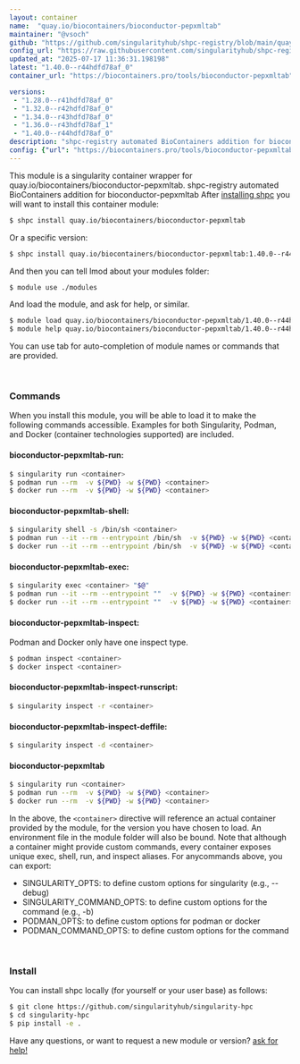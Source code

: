 ```yaml
---
layout: container
name:  "quay.io/biocontainers/bioconductor-pepxmltab"
maintainer: "@vsoch"
github: "https://github.com/singularityhub/shpc-registry/blob/main/quay.io/biocontainers/bioconductor-pepxmltab/container.yaml"
config_url: "https://raw.githubusercontent.com/singularityhub/shpc-registry/main/quay.io/biocontainers/bioconductor-pepxmltab/container.yaml"
updated_at: "2025-07-17 11:36:31.198198"
latest: "1.40.0--r44hdfd78af_0"
container_url: "https://biocontainers.pro/tools/bioconductor-pepxmltab"

versions:
 - "1.28.0--r41hdfd78af_0"
 - "1.32.0--r42hdfd78af_0"
 - "1.34.0--r43hdfd78af_0"
 - "1.36.0--r43hdfd78af_1"
 - "1.40.0--r44hdfd78af_0"
description: "shpc-registry automated BioContainers addition for bioconductor-pepxmltab"
config: {"url": "https://biocontainers.pro/tools/bioconductor-pepxmltab", "maintainer": "@vsoch", "description": "shpc-registry automated BioContainers addition for bioconductor-pepxmltab", "latest": {"1.40.0--r44hdfd78af_0": "sha256:42fa0e3d0bacaecc438d8e15c4586101c72eb8a93b83359b6570ed802dba9968"}, "tags": {"1.28.0--r41hdfd78af_0": "sha256:d993130a9ebefe27f21b66a878de618f12ef6285b7f5e2cbe652754364ac1094", "1.32.0--r42hdfd78af_0": "sha256:f941fe42e3ae27406915427b35bbce79cae4a5b79a6860bc327f8a3a063106e0", "1.34.0--r43hdfd78af_0": "sha256:92913f3466d7977894abe166e42e2f551216e4747c34f35069e760ccaa01261e", "1.36.0--r43hdfd78af_1": "sha256:79a90157529c57acd6809e0c012c1ec38e50adbbd2898453c54170a0a86686f3", "1.40.0--r44hdfd78af_0": "sha256:42fa0e3d0bacaecc438d8e15c4586101c72eb8a93b83359b6570ed802dba9968"}, "docker": "quay.io/biocontainers/bioconductor-pepxmltab"}
---
```


This module is a singularity container wrapper for quay.io/biocontainers/bioconductor-pepxmltab.
shpc-registry automated BioContainers addition for bioconductor-pepxmltab
After [installing shpc](#install) you will want to install this container module:


```bash
$ shpc install quay.io/biocontainers/bioconductor-pepxmltab
```

Or a specific version:

```bash
$ shpc install quay.io/biocontainers/bioconductor-pepxmltab:1.40.0--r44hdfd78af_0
```

And then you can tell lmod about your modules folder:

```bash
$ module use ./modules
```

And load the module, and ask for help, or similar.

```bash
$ module load quay.io/biocontainers/bioconductor-pepxmltab/1.40.0--r44hdfd78af_0
$ module help quay.io/biocontainers/bioconductor-pepxmltab/1.40.0--r44hdfd78af_0
```

You can use tab for auto-completion of module names or commands that are provided.

<br>

### Commands

When you install this module, you will be able to load it to make the following commands accessible.
Examples for both Singularity, Podman, and Docker (container technologies supported) are included.

#### bioconductor-pepxmltab-run:

```bash
$ singularity run <container>
$ podman run --rm  -v ${PWD} -w ${PWD} <container>
$ docker run --rm  -v ${PWD} -w ${PWD} <container>
```

#### bioconductor-pepxmltab-shell:

```bash
$ singularity shell -s /bin/sh <container>
$ podman run --it --rm --entrypoint /bin/sh  -v ${PWD} -w ${PWD} <container>
$ docker run --it --rm --entrypoint /bin/sh  -v ${PWD} -w ${PWD} <container>
```

#### bioconductor-pepxmltab-exec:

```bash
$ singularity exec <container> "$@"
$ podman run --it --rm --entrypoint ""  -v ${PWD} -w ${PWD} <container> "$@"
$ docker run --it --rm --entrypoint ""  -v ${PWD} -w ${PWD} <container> "$@"
```

#### bioconductor-pepxmltab-inspect:

Podman and Docker only have one inspect type.

```bash
$ podman inspect <container>
$ docker inspect <container>
```

#### bioconductor-pepxmltab-inspect-runscript:

```bash
$ singularity inspect -r <container>
```

#### bioconductor-pepxmltab-inspect-deffile:

```bash
$ singularity inspect -d <container>
```



#### bioconductor-pepxmltab

```bash
$ singularity run <container>
$ podman run --rm  -v ${PWD} -w ${PWD} <container>
$ docker run --rm  -v ${PWD} -w ${PWD} <container>
```


In the above, the `<container>` directive will reference an actual container provided
by the module, for the version you have chosen to load. An environment file in the
module folder will also be bound. Note that although a container
might provide custom commands, every container exposes unique exec, shell, run, and
inspect aliases. For anycommands above, you can export:

 - SINGULARITY_OPTS: to define custom options for singularity (e.g., --debug)
 - SINGULARITY_COMMAND_OPTS: to define custom options for the command (e.g., -b)
 - PODMAN_OPTS: to define custom options for podman or docker
 - PODMAN_COMMAND_OPTS: to define custom options for the command

<br>

### Install

You can install shpc locally (for yourself or your user base) as follows:

```bash
$ git clone https://github.com/singularityhub/singularity-hpc
$ cd singularity-hpc
$ pip install -e .
```

Have any questions, or want to request a new module or version? [ask for help!](https://github.com/singularityhub/singularity-hpc/issues)